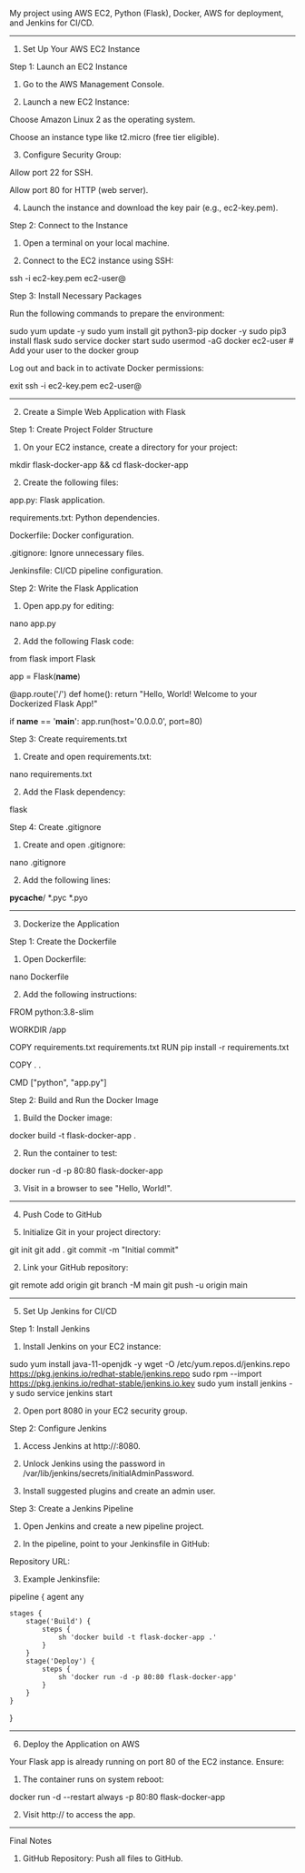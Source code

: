 My project using AWS EC2, Python (Flask), Docker, AWS for deployment, and Jenkins for CI/CD.


---

1. Set Up Your AWS EC2 Instance

Step 1: Launch an EC2 Instance

1. Go to the AWS Management Console.


2. Launch a new EC2 Instance:

Choose Amazon Linux 2 as the operating system.

Choose an instance type like t2.micro (free tier eligible).



3. Configure Security Group:

Allow port 22 for SSH.

Allow port 80 for HTTP (web server).



4. Launch the instance and download the key pair (e.g., ec2-key.pem).



Step 2: Connect to the Instance

1. Open a terminal on your local machine.


2. Connect to the EC2 instance using SSH:

ssh -i ec2-key.pem ec2-user@<your-ec2-public-ip>



Step 3: Install Necessary Packages

Run the following commands to prepare the environment:

sudo yum update -y
sudo yum install git python3-pip docker -y
sudo pip3 install flask
sudo service docker start
sudo usermod -aG docker ec2-user  # Add your user to the docker group

Log out and back in to activate Docker permissions:

exit
ssh -i ec2-key.pem ec2-user@<your-ec2-public-ip>


---

2. Create a Simple Web Application with Flask

Step 1: Create Project Folder Structure

1. On your EC2 instance, create a directory for your project:

mkdir flask-docker-app && cd flask-docker-app


2. Create the following files:

app.py: Flask application.

requirements.txt: Python dependencies.

Dockerfile: Docker configuration.

.gitignore: Ignore unnecessary files.

Jenkinsfile: CI/CD pipeline configuration.




Step 2: Write the Flask Application

1. Open app.py for editing:

nano app.py


2. Add the following Flask code:

from flask import Flask

app = Flask(__name__)

@app.route('/')
def home():
    return "Hello, World! Welcome to your Dockerized Flask App!"

if __name__ == '__main__':
    app.run(host='0.0.0.0', port=80)



Step 3: Create requirements.txt

1. Create and open requirements.txt:

nano requirements.txt


2. Add the Flask dependency:

flask



Step 4: Create .gitignore

1. Create and open .gitignore:

nano .gitignore


2. Add the following lines:

__pycache__/
*.pyc
*.pyo




---

3. Dockerize the Application

Step 1: Create the Dockerfile

1. Open Dockerfile:

nano Dockerfile


2. Add the following instructions:

FROM python:3.8-slim

WORKDIR /app

COPY requirements.txt requirements.txt
RUN pip install -r requirements.txt

COPY . .

CMD ["python", "app.py"]



Step 2: Build and Run the Docker Image

1. Build the Docker image:

docker build -t flask-docker-app .


2. Run the container to test:

docker run -d -p 80:80 flask-docker-app


3. Visit <your-ec2-public-ip> in a browser to see "Hello, World!".




---

4. Push Code to GitHub

1. Initialize Git in your project directory:

git init
git add .
git commit -m "Initial commit"


2. Link your GitHub repository:

git remote add origin <your-repo-url>
git branch -M main
git push -u origin main




---

5. Set Up Jenkins for CI/CD

Step 1: Install Jenkins

1. Install Jenkins on your EC2 instance:

sudo yum install java-11-openjdk -y
wget -O /etc/yum.repos.d/jenkins.repo https://pkg.jenkins.io/redhat-stable/jenkins.repo
sudo rpm --import https://pkg.jenkins.io/redhat-stable/jenkins.io.key
sudo yum install jenkins -y
sudo service jenkins start


2. Open port 8080 in your EC2 security group.



Step 2: Configure Jenkins

1. Access Jenkins at http://<your-ec2-public-ip>:8080.


2. Unlock Jenkins using the password in /var/lib/jenkins/secrets/initialAdminPassword.


3. Install suggested plugins and create an admin user.



Step 3: Create a Jenkins Pipeline

1. Open Jenkins and create a new pipeline project.


2. In the pipeline, point to your Jenkinsfile in GitHub:

Repository URL: <your-repo-url>



3. Example Jenkinsfile:

pipeline {
    agent any

    stages {
        stage('Build') {
            steps {
                sh 'docker build -t flask-docker-app .'
            }
        }
        stage('Deploy') {
            steps {
                sh 'docker run -d -p 80:80 flask-docker-app'
            }
        }
    }
}




---

6. Deploy the Application on AWS

Your Flask app is already running on port 80 of the EC2 instance. Ensure:

1. The container runs on system reboot:

docker run -d --restart always -p 80:80 flask-docker-app


2. Visit http://<your-ec2-public-ip> to access the app.




---

Final Notes

1. GitHub Repository: Push all files to GitHub.



